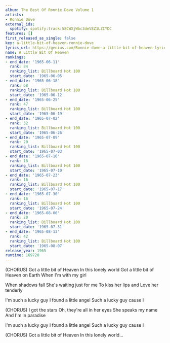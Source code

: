 ```yaml
---
album: The Best Of Ronnie Dove Volume 1
artists:
- Ronnie Dove
external_ids:
  spotify: spotify:track:58CWXjWbc3deV8Z1LZIYDC
features: []
first_released_as_single: false
key: a-little-bit-of-heaven-ronnie-dove
lyrics_url: https://genius.com/Ronnie-dove-a-little-bit-of-heaven-lyrics
name: A Little Bit Of Heaven
rankings:
- end_date: '1965-06-11'
  rank: 84
  ranking_list: Billboard Hot 100
  start_date: '1965-06-05'
- end_date: '1965-06-18'
  rank: 68
  ranking_list: Billboard Hot 100
  start_date: '1965-06-12'
- end_date: '1965-06-25'
  rank: 47
  ranking_list: Billboard Hot 100
  start_date: '1965-06-19'
- end_date: '1965-07-02'
  rank: 32
  ranking_list: Billboard Hot 100
  start_date: '1965-06-26'
- end_date: '1965-07-09'
  rank: 20
  ranking_list: Billboard Hot 100
  start_date: '1965-07-03'
- end_date: '1965-07-16'
  rank: 18
  ranking_list: Billboard Hot 100
  start_date: '1965-07-10'
- end_date: '1965-07-23'
  rank: 16
  ranking_list: Billboard Hot 100
  start_date: '1965-07-17'
- end_date: '1965-07-30'
  rank: 16
  ranking_list: Billboard Hot 100
  start_date: '1965-07-24'
- end_date: '1965-08-06'
  rank: 20
  ranking_list: Billboard Hot 100
  start_date: '1965-07-31'
- end_date: '1965-08-13'
  rank: 42
  ranking_list: Billboard Hot 100
  start_date: '1965-08-07'
release_year: 1965
runtime: 169720
---
```

(CHORUS)
Got a little bit of Heaven
In this lonely world
Got a little bit of Heaven on Earth
When I'm with my girl

When shadows fall
She's waiting just for me
To kiss her lips and
Love her tenderly

I'm such a lucky guy
I found a little angel
Such a lucky guy cause I

(CHORUS)
I got the stars
Oh, they're all in her eyes
She speaks my name
And I'm in paradise

I'm such a lucky guy
I found a little angel
Such a lucky guy cause I

(CHORUS)
Got a little bit of Heaven
In this lonely world...

